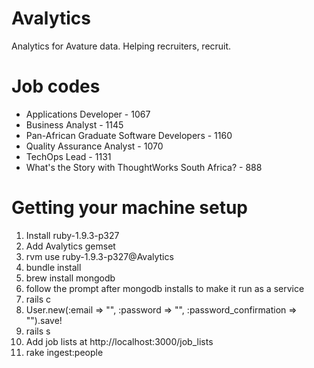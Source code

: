 Avalytics
=========

Analytics for Avature data. Helping recruiters, recruit.

Job codes
=========

* Applications Developer - 1067
* Business Analyst - 1145
* Pan-African Graduate Software Developers - 1160
* Quality Assurance Analyst - 1070
* TechOps Lead - 1131
* What's the Story with ThoughtWorks South Africa? - 888

Getting your machine setup
==========================

1. Install ruby-1.9.3-p327
1. Add Avalytics gemset
1. rvm use ruby-1.9.3-p327@Avalytics
1. bundle install
1. brew install mongodb
1. follow the prompt after mongodb installs to make it run as a service
1. rails c
1. User.new(:email => "<EMAIL>", :password => "<PASSWORD>", :password_confirmation => "<PASSWORD>").save!
1. rails s
1. Add job lists at http://localhost:3000/job_lists
1. rake ingest:people
